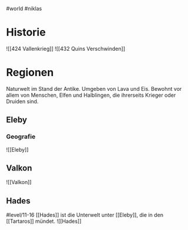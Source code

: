  #world #niklas

# Historie

![[424 Vallenkrieg]]
![[432 Quins Verschwinden]]
# Regionen
Naturwelt im Stand der Antike. Umgeben von Lava und Eis.
Bewohnt vor allem von Menschen, Elfen und Halblingen, die ihrerseits Krieger oder Druiden sind.
## Eleby
### Geografie

![[Eleby]]
## Valkon
![[Valkon]]
## Hades
#level/11-16
[[Hades]] ist die Unterwelt unter [[Eleby]], die in den [[Tartaros]] mündet.
![[Hades]]